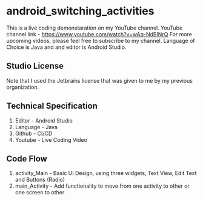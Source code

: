 # android_switching_activities
This is a live coding demonstaration on my YouTube channel. YouTube channel link - https://www.youtube.com/watch?v=wAq-NdBlNrQ
For more upcoming videos, please feel free to subscribe to my channel. Language of Choice is Java and and editor is Android Studio. 

## Studio License
Note that I used the Jetbrains license that was given to me by my previous organization.

## Technical Specification
1. Editor - Android Studio
2. Language - Java
3. Github - CI/CD
4. Youtube - Live Coding Video

## Code Flow
1. activity_Main - Basic UI Design, using three widgets, Text View, Edit Text and Buttons (Radio)
2. main_Activity - Add functionality to move from one activity to other or one screen to other


